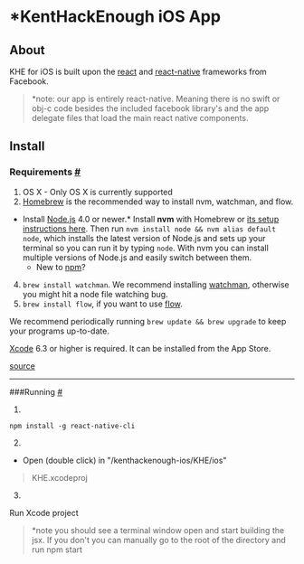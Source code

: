 *KentHackEnough iOS App 
===================


About
-------
KHE for iOS is built upon the [react](https://facebook.github.io/react/) and [react-native](https://facebook.github.io/react-native/) frameworks from Facebook.

> *note: our app is entirely react-native. Meaning there is no swift or obj-c code besides the included facebook library's and the app delegate files that load the main react native components.


Install
-------------



### <a class="anchor" name="requirements"></a>Requirements [#](#requirements)

1.  OS X - Only OS X is currently supported
2.  [Homebrew](http://brew.sh/) is the recommended way to install nvm, watchman, and flow.
*   Install [Node.js](https://nodejs.org/) 4.0 or newer.*   Install **nvm** with Homebrew or [its setup instructions here](https://github.com/creationix/nvm#installation). Then run `nvm install node && nvm alias default node`, which installs the latest version of Node.js and sets up your terminal so you can run it by typing `node`. With nvm you can install multiple versions of Node.js and easily switch between them.
    *   New to [npm](https://docs.npmjs.com/)?
4.  `brew install watchman`. We recommend installing [watchman](https://facebook.github.io/watchman/docs/install.html), otherwise you might hit a node file watching bug.
5.  `brew install flow`, if you want to use [flow](http://www.flowtype.org).

We recommend periodically running `brew update && brew upgrade` to keep your programs up-to-date.

[Xcode](https://developer.apple.com/xcode/downloads/) 6.3 or higher is required. It can be installed from the App Store.

[source](https://facebook.github.io/react-native/docs/getting-started.html#quick-start)

</div></div>


----------

###<a class="anchor" name="running">Running [#](#running)

 1.

    npm install -g react-native-cli


2.

 - Open (double click) in "/kenthackenough-ios/KHE/ios"

> KHE.xcodeproj


3.

Run Xcode project

> *note you should see a terminal window open and start building the jsx. If you don't you can manually go to the root of the directory and run npm start
